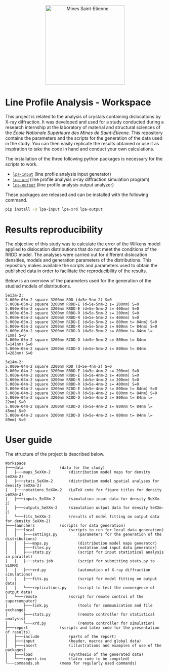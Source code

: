 <div align="center">
  <img width="250" src="https://dunstan.becht.network/views/signatures/mines.svg" alt="Mines Saint-Etienne">
</div>

# Line Profile Analysis - Workspace

This project is related to the analysis of crystals containing dislocations by X-ray diffraction. It was developed and used for a study conducted during a research internship at the laboratory of material and structural sciences of the *École Nationale Supérieure des Mines de Saint-Étienne*. This repository contains the parameters and the scripts for the generation of the data used in the study. You can then easily replicate the results obtained or use it as inspiration to take the code in hand and conduct your own calculations.

The installation of the three following python packages is necessary for the scripts to work.
* [`lpa-input`](https://github.com/DunstanBecht/lpa-input) (line profile analysis input generator)
* [`lpa-xrd`](https://github.com/DunstanBecht/lpa-xrd) (line profile analysis x-ray diffraction simulation program)
* [`lpa-output`](https://github.com/DunstanBecht/lpa-output) (line profile analysis output analyzer)

These packages are released and can be installed with the following command.
```bash
pip install -U lpa-input lpa-xrd lpa-output
```

# Results reproducibility

The objective of this study was to calculate the error of the Wilkens model applied to dislocation distributions that do not meet the conditions of the RRDD model. The analyses were carried out for different dislocation densities, models and generation parameters of the distributions. This repository makes available the scripts and parameters used to obtain the published data in order to facilitate the reproducibility of the results.

Below is an overview of the parameters used for the generation of the studied models of distributions.
```
5e13m-2:
5.000e-05m-2 square 3200nm RDD (d=5e-5nm-2) S=0
5.000e-05m-2 square 3200nm RRDD-E (d=5e-5nm-2 s= 200nm) S=0
5.000e-05m-2 square 3200nm RRDD-E (d=5e-5nm-2 s= 400nm) S=0
5.000e-05m-2 square 3200nm RRDD-R (d=5e-5nm-2 s= 200nm) S=0
5.000e-05m-2 square 3200nm RRDD-R (d=5e-5nm-2 s= 400nm) S=0
5.000e-05m-2 square 3200nm RCDD-E (d=5e-5nm-2 s= 800nm t= 84nm) S=0
5.000e-05m-2 square 3200nm RCDD-R (d=5e-5nm-2 s= 800nm t= 84nm) S=0
5.000e-05m-2 square 3200nm RCDD-D (d=5e-5nm-2 s= 800nm t= 84nm l= 71nm) S=0
5.000e-05m-2 square 3200nm RCDD-D (d=5e-5nm-2 s= 800nm t= 84nm l=141nm) S=0
5.000e-05m-2 square 3200nm RCDD-D (d=5e-5nm-2 s= 800nm t= 84nm l=283nm) S=0

5e14m-2:
5.000e-04m-2 square 3200nm RDD (d=5e-4nm-2) S=0
5.000e-04m-2 square 3200nm RRDD-E (d=5e-4nm-2 s= 200nm) S=0
5.000e-04m-2 square 3200nm RRDD-E (d=5e-4nm-2 s= 400nm) S=0
5.000e-04m-2 square 3200nm RRDD-R (d=5e-4nm-2 s= 200nm) S=0
5.000e-04m-2 square 3200nm RRDD-R (d=5e-4nm-2 s= 400nm) S=0
5.000e-04m-2 square 3200nm RCDD-E (d=5e-4nm-2 s= 800nm t= 84nm) S=0
5.000e-04m-2 square 3200nm RCDD-R (d=5e-4nm-2 s= 800nm t= 84nm) S=0
5.000e-04m-2 square 3200nm RCDD-D (d=5e-4nm-2 s= 800nm t= 84nm l= 22nm) S=0
5.000e-04m-2 square 3200nm RCDD-D (d=5e-4nm-2 s= 800nm t= 84nm l= 45nm) S=0
5.000e-04m-2 square 3200nm RCDD-D (d=5e-4nm-2 s= 800nm t= 84nm l= 89nm) S=0
```

# User guide

The structure of the project is described below.
```
Workspace
├───data                (data for the study)
│   ├───maps_5eXXm-2        (distribution model maps for density 5eXXm-2)
│   ├───stats_5eXXm-2       (distribution model spatial analyses for density 5eXXm-2)
|   ├───notations_5eXXm-2   (LaTeX code for figure titles for density 5eXXm-2)
│   ├───inputs_5eXXm-2      (simulation input data for density 5eXXm-2)
│   ├───outputs_5eXXm-2     (simulation output data for density 5eXXm-2)
│   └───fits_5eXXm-2        (results of model fitting on output data for density 5eXXm-2)
├───launchers           (scripts for data generation)
│   ├───local               (scripts to run for local data generation)
│   │   ├───settings.py         (parameters for the generation of the distributions)
│   │   ├───maps.py             (distribution model maps generator)
│   │   ├───files.py            (notation and input data generator)
│   │   ├───stats.py            (script for input statistical analysis in parallel)
│   │   ├───stats.job           (script for submitting stats.py to SLURM)
│   │   ├───xrd.py              (automation of X-ray diffraction simulations)
│   │   ├───fits.py             (script for model fitting on output data)
│   │   └───replications.py     (script to test the convergence of output data)
│   └───remote              (script for remote control of the supercomputer)
│       ├───link.py             (tools for communication and file exchange)
│       ├───stats.py            (remote controller for statistical analysis)
│       └───xrd.py              (remote controller for simulation)
├───report              (scripts and latex code for the presentation of results)
│   ├───include             (parts of the report)
│   ├───input               (header, macros and global data)
│   ├───insert              (illustrations and examples of use of the packages)
│   ├───load                (synthesis of the generated data)
│   └───report.tex          (latex code to be compiled)
└───commands.sh         (memo for regularly used commands)
```
